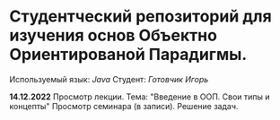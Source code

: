 # Студентческий репозиторий для изучения основ Объектно Ориентированой Парадигмы.
Используемый язык: *Java*
Студент: *Готовчик Игорь*

**14.12.2022** 
Просмотр лекции. Тема: "Введение в ООП. Свои типы и концепты"
Просмотр семинара (в записи). Решение задач.

